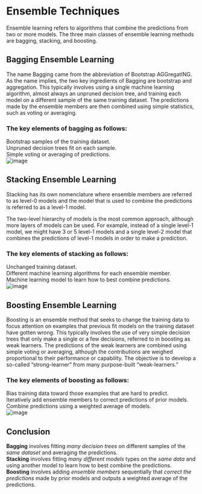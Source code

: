 # Ensemble Techniques
Ensemble learning refers to algorithms that combine the predictions from two or more models.
The three main classes of ensemble learning methods are bagging, stacking, and boosting.

## Bagging Ensemble Learning
The name Bagging came from the abbreviation of Bootstrap AGGregatING. As the name implies, the two key ingredients of Bagging are bootstrap and aggregation.
This typically involves using a single machine learning algorithm, almost always an unpruned decision tree, and training each model on a different sample of the same training dataset. 
The predictions made by the ensemble members are then combined using simple statistics, such as voting or averaging.   
### The key elements of bagging as follows:
Bootstrap samples of the training dataset.  
Unpruned decision trees fit on each sample.  
Simple voting or averaging of predictions.  
![image](https://github.com/user-attachments/assets/10dfd5b4-30b9-4ed0-ac4e-e0849ac087ec)

## Stacking Ensemble Learning
Stacking has its own nomenclature where ensemble members are referred to as level-0 models and the model that is used to combine the predictions is referred to as a level-1 model.

The two-level hierarchy of models is the most common approach, although more layers of models can be used. 
For example, instead of a single level-1 model, we might have 3 or 5 level-1 models and a single level-2 model that combines the predictions of level-1 models in order to make a prediction.
### The key elements of stacking as follows:

Unchanged training dataset.   
Different machine learning algorithms for each ensemble member.  
Machine learning model to learn how to best combine predictions.  
![image](https://github.com/user-attachments/assets/d9b3c7ce-4c7d-4beb-891d-713ae6a87147)

## Boosting Ensemble Learning
Boosting is an ensemble method that seeks to change the training data to focus attention on examples that previous fit models on the training dataset have gotten wrong.
This typically involves the use of very simple decision trees that only make a single or a few decisions, referred to in boosting as weak learners. 
The predictions of the weak learners are combined using simple voting or averaging, although the contributions are weighed proportional to their performance or capability. 
The objective is to develop a so-called “strong-learner” from many purpose-built “weak-learners.”
### The key elements of boosting as follows:

Bias training data toward those examples that are hard to predict.   
Iteratively add ensemble members to correct predictions of prior models.  
Combine predictions using a weighted average of models.  
![image](https://github.com/user-attachments/assets/bc6d1495-c37e-4e4d-92ca-79b53642a84b)

## Conclusion

**Bagging** involves fitting _many decision trees_ on different samples of the _same dataset_ and averaging the predictions.  
**Stacking** involves fitting _many different models_ types on the _same data_ and using another model to learn how to best combine the predictions.  
**Boosting** involves adding _ensemble members_ sequentially that _correct the predictions_ made by prior models and outputs a weighted average of the predictions.  
